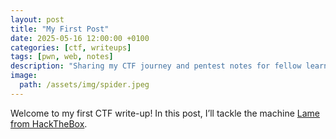 ```yaml
---
layout: post
title: "My First Post"
date: 2025-05-16 12:00:00 +0100
categories: [ctf, writeups]
tags: [pwn, web, notes]
description: "Sharing my CTF journey and pentest notes for fellow learners."
image:
  path: /assets/img/spider.jpeg
---
```


Welcome to my first CTF write-up! In this post, I’ll tackle the machine [Lame from HackTheBox](https://hackthebox.com).




